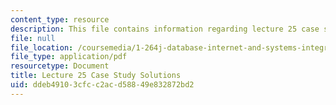 ```yaml
---
content_type: resource
description: This file contains information regarding lecture 25 case study solutions.
file: null
file_location: /coursemedia/1-264j-database-internet-and-systems-integration-technologies-fall-2013/ddeb49103cfcc2acd58849e832872bd2_MIT1_264JF13_L25_sol.pdf
file_type: application/pdf
resourcetype: Document
title: Lecture 25 Case Study Solutions
uid: ddeb4910-3cfc-c2ac-d588-49e832872bd2
---
```

